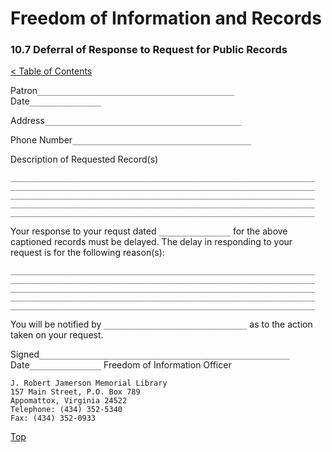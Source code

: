 [0]: ../README.md
[10.7]: public-records-deferral.md

# Freedom of Information and Records
### 10.7 Deferral of Response to Request for Public Records
[< Table of Contents][0]

Patron``____________________________________________`` Date``________________``

Address``____________________________________________``

Phone Number``________________________________________``

Description of Requested Record(s)
```
____________________________________________________________________
____________________________________________________________________
____________________________________________________________________
____________________________________________________________________
____________________________________________________________________
```
Your response to your requst dated ``________________`` for the above captioned records must be delayed. The delay in responding to your request is for the following reason(s):
```
____________________________________________________________________
____________________________________________________________________
____________________________________________________________________
____________________________________________________________________
____________________________________________________________________
```
You will be notified by ``________________________________`` as to the action taken on your request.

Signed``________________________________________________________`` Date``________________``
Freedom of Information Officer

```
J. Robert Jamerson Memorial Library
157 Main Street, P.O. Box 789
Appomattox, Virginia 24522
Telephone: (434) 352-5340
Fax: (434) 352-0933
```

[Top][10.7]
